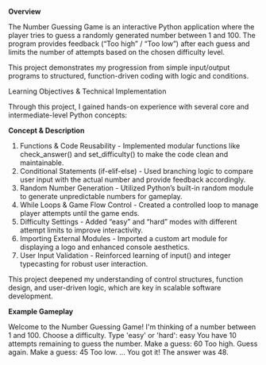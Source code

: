 **Overview**

The Number Guessing Game is an interactive Python application where the player tries to guess a randomly generated number between 1 and 100.
The program provides feedback (“Too high” / “Too low”) after each guess and limits the number of attempts based on the chosen difficulty level.

This project demonstrates my progression from simple input/output programs to structured, function-driven coding with logic and conditions.

Learning Objectives & Technical Implementation

Through this project, I gained hands-on experience with several core and intermediate-level Python concepts:

**Concept & Description**

1. Functions & Code Reusability - Implemented modular functions like check_answer() and set_difficulty() to make the code clean and maintainable.
2. Conditional Statements (if-elif-else) -	Used branching logic to compare user input with the actual number and provide feedback accordingly.
3. Random Number Generation -	Utilized Python’s built-in random module to generate unpredictable numbers for gameplay.
4. While Loops & Game Flow Control - Created a controlled loop to manage player attempts until the game ends.
5. Difficulty Settings - Added “easy” and “hard” modes with different attempt limits to improve interactivity.
6. Importing External Modules - Imported a custom art module for displaying a logo and enhanced console aesthetics.
7. User Input Validation -	Reinforced learning of input() and integer typecasting for robust user interaction.

This project deepened my understanding of control structures, function design, and user-driven logic, which are key in scalable software development.


**Example Gameplay**

Welcome to the Number Guessing Game!
I'm thinking of a number between 1 and 100.
Choose a difficulty. Type 'easy' or 'hard': easy
You have 10 attempts remaining to guess the number.
Make a guess: 60
Too high.
Guess again.
Make a guess: 45
Too low.
...
You got it! The answer was 48.
